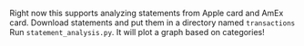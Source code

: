 Right now this supports analyzing statements from Apple card and AmEx card.
Download statements and put them in a directory named `transactions`
Run `statement_analysis.py`. It will plot a graph based on categories!

